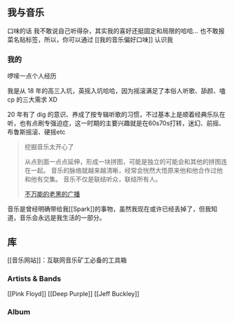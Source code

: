 ## 我与音乐

口味的话 我不敢说自己听得杂，其实我的喜好还挺固定和局限的哈哈... 也不敢报菜名贴标签，所以，你可以通过 [[我的音乐偏好口味]] 认识我

### 我的
啰嗦一点个人经历

我是从 18 年的高三入坑，英摇入坑哈哈，因为摇滚满足了本俗人听歌、舔颜、嗑 cp 的三大需求 XD

20 年有了 dig 的意识、养成了按专辑听歌的习惯，不过基本上是顺着经典乐队在听，也有点刷专强迫症，这一时期的主要兴趣就是在60s70s打转，迷幻、前摇、布鲁斯摇滚、硬摇etc


> 挖掘音乐太开心了 
> 
> 从点到面一点点延伸，形成一块拼图，可能是独立的可能会和其他的拼图连在一起。 音乐的脉络就越来越清晰，经常会恍然大悟原来他和他合作过他和他有交集。 音乐不仅是联结听众，联结所有人。
> 
> [不万能的老黑的广播](https://www.douban.com/people/190792378/status/3852594346/?_i=5609262263564d8&dt_dapp=1)


音乐是曾经明确带给我[[Spark]]的事物，虽然我现在或许已经丢掉了，但我知道，音乐会永远是我生活的一部分。


## 库
[[音乐网站]]：互联网音乐矿工必备的工具箱

### Artists & Bands
[[Pink Floyd]]
[[Deep Purple]]
[[Jeff Buckley]]


### Album


